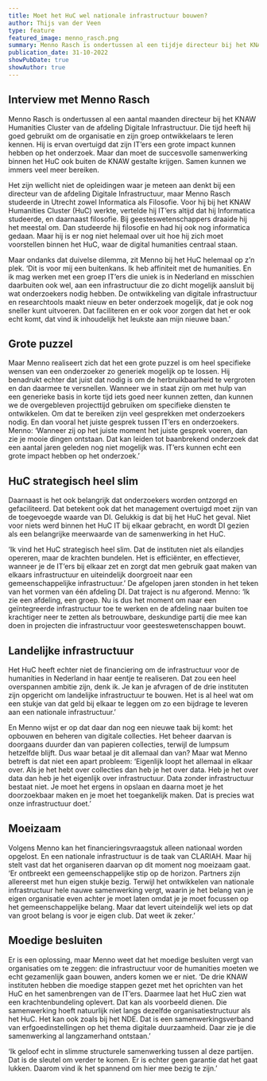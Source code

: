 ```yaml
---
title: Moet het HuC wel nationale infrastructuur bouwen?
author: Thijs van der Veen
type: feature
featured_image: menno_rasch.png
summary: Menno Rasch is ondertussen al een tijdje directeur bij het KNAW Humanities Cluster van de afdeling Digitale Infrastructuur. Hij is ervan overtuigd dat zijn IT’ers een grote impact kunnen hebben op het onderzoek. Maar dan moet de succesvolle samenwerking binnen het HuC ook buiten de KNAW gestalte krijgen. Samen kunnen we immers veel meer bereiken.
publication_date: 31-10-2022
showPubDate: true
showAuthor: true
---
```


## Interview met Menno Rasch


Menno Rasch is ondertussen al een aantal maanden directeur bij het KNAW Humanities Cluster van de afdeling Digitale Infrastructuur. Die tijd heeft hij goed gebruikt om de organisatie en zijn groep ontwikkelaars te leren kennen. Hij is ervan overtuigd dat zijn IT’ers een grote impact kunnen hebben op het onderzoek. Maar dan moet de succesvolle samenwerking binnen het HuC ook buiten de KNAW gestalte krijgen. Samen kunnen we immers veel meer bereiken.

Het zijn wellicht niet de opleidingen waar je meteen aan denkt bij een directeur van de afdeling Digitale Infrastructuur, maar Menno Rasch studeerde in Utrecht zowel Informatica als Filosofie. Voor hij bij het KNAW Humanities Cluster (HuC) werkte, vertelde hij IT’ers altijd dat hij Informatica studeerde, en daarnaast filosofie. Bij geesteswetenschappers draaide hij het meestal om. Dan studeerde hij filosofie en had hij ook nog informatica gedaan. Maar hij is er nog niet helemaal over uit hoe hij zich moet voorstellen binnen het HuC, waar de digital humanities centraal staan.

Maar ondanks dat duivelse dilemma, zit Menno bij het HuC helemaal op z’n plek. ‘Dit is voor mij een buitenkans. Ik heb affiniteit met de humanities. En ik mag werken met een groep IT’ers die uniek is in Nederland en misschien daarbuiten ook wel, aan een infrastructuur die zo dicht mogelijk aansluit bij wat onderzoekers nodig hebben. De ontwikkeling van digitale infrastructuur en researchtools maakt nieuw en beter onderzoek mogelijk, dat je ook nog sneller kunt uitvoeren. Dat faciliteren en er ook voor zorgen dat het er ook echt komt, dat vind ik inhoudelijk het leukste aan mijn nieuwe baan.’

## Grote puzzel

Maar Menno realiseert zich dat het een grote puzzel is om heel specifieke wensen van een onderzoeker zo generiek mogelijk op te lossen. Hij benadrukt echter dat juist dat nodig is om de herbruikbaarheid te vergroten en dan daarmee te versnellen. Wanneer we in staat zijn om met hulp van een generieke basis in korte tijd iets goed neer kunnen zetten, dan kunnen we de overgebleven projecttijd gebruiken om specifieke diensten te ontwikkelen.
Om dat te bereiken zijn veel gesprekken met onderzoekers nodig. En dan vooral het juiste gesprek tussen IT’ers en onderzoekers. Menno: ‘Wanneer zij op het juiste moment het juiste gesprek voeren, dan zie je mooie dingen ontstaan. Dat kan leiden tot baanbrekend onderzoek dat een aantal jaren geleden nog niet mogelijk was. IT’ers kunnen echt een grote impact hebben op het onderzoek.’

## HuC strategisch heel slim

Daarnaast is het ook belangrijk dat onderzoekers worden ontzorgd en gefaciliteerd. Dat betekent ook dat het management overtuigd moet zijn van de toegevoegde waarde van DI. Gelukkig is dat bij het HuC het geval. Niet voor niets werd binnen het HuC IT bij elkaar gebracht, en wordt DI gezien als een belangrijke meerwaarde van de samenwerking in het HuC.

‘Ik vind het HuC strategisch heel slim. Dat de instituten niet als eilandjes opereren, maar de krachten bundelen. Het is efficiënter, en effectiever, wanneer je de IT’ers bij elkaar zet en zorgt dat men gebruik gaat maken van elkaars infrastructuur en uiteindelijk doorgroeit naar een gemeenschappelijke infrastructuur.’
De afgelopen jaren stonden in het teken van het vormen van één afdeling DI. Dat traject is nu afgerond. Menno: ‘Ik zie een afdeling, een groep. Nu is dus het moment om naar een geïntegreerde infrastructuur toe te werken en de afdeling naar buiten toe krachtiger neer te zetten als betrouwbare, deskundige partij die mee kan doen in projecten die infrastructuur voor geesteswetenschappen bouwt.

## Landelijke infrastructuur

Het HuC heeft echter niet de financiering om de infrastructuur voor de humanities in Nederland in haar eentje te realiseren. Dat zou een heel overspannen ambitie zijn, denk ik. Je kan je afvragen of de drie instituten zijn opgericht om landelijke infrastructuur te bouwen. Het is al heel wat om een stukje van dat geld bij elkaar te leggen om zo een bijdrage te leveren aan een nationale infrastructuur.’

En Menno wijst er op dat daar dan nog een nieuwe taak bij komt: het opbouwen en beheren van digitale collecties. Het beheer daarvan is doorgaans duurder dan van papieren collecties, terwijl de lumpsum hetzelfde blijft. Dus waar betaal je dit allemaal dan van?
Maar wat Menno betreft is dat niet een apart probleem: ‘Eigenlijk loopt het allemaal in elkaar over. Als je het hebt over collecties dan heb je het over data. Heb je het over data dan heb je het eigenlijk over infrastructuur. Data zonder infrastructuur bestaat niet. Je moet het ergens in opslaan en daarna moet je het doorzoekbaar maken en je moet het toegankelijk maken. Dat is precies wat onze infrastructuur doet.’

## Moeizaam

Volgens Menno kan het financieringsvraagstuk alleen nationaal worden opgelost. En een nationale infrastructuur is de taak van CLARIAH. Maar hij stelt vast dat het organiseren daarvan op dit moment nog moeizaam gaat. ‘Er ontbreekt een gemeenschappelijke stip op de horizon. Partners zijn allereerst met hun eigen stukje bezig. Terwijl het ontwikkelen van nationale infrastructuur hele nauwe samenwerking vergt, waarin je het belang van je eigen organisatie even achter je moet laten omdat je je moet focussen op het gemeenschappelijke belang. Maar dat levert uiteindelijk wel iets op dat van groot belang is voor je eigen club. Dat weet ik zeker.’

## Moedige besluiten

Er is een oplossing, maar Menno weet dat het moedige besluiten vergt van organisaties om te zeggen: die infrastructuur voor de humanities moeten we echt gezamenlijk gaan bouwen, anders komen we er niet. ‘De drie KNAW instituten hebben die moedige stappen gezet met het oprichten van het HuC en het samenbrengen van de IT’ers. Daarmee laat het HuC zien wat een krachtenbundeling oplevert. Dat kan als voorbeeld dienen. Die samenwerking hoeft natuurlijk niet langs dezelfde organisatiestructuur als het HuC. Het kan ook zoals bij het NDE. Dat is een samenwerkingsverband van erfgoedinstellingen op het thema digitale duurzaamheid. Daar zie je die samenwerking al langzamerhand ontstaan.’

‘Ik geloof echt in slimme structurele samenwerking tussen al deze partijen. Dat is de sleutel om verder te komen. Er is echter geen garantie dat het gaat lukken. Daarom vind ik het spannend om hier mee bezig te zijn.’
